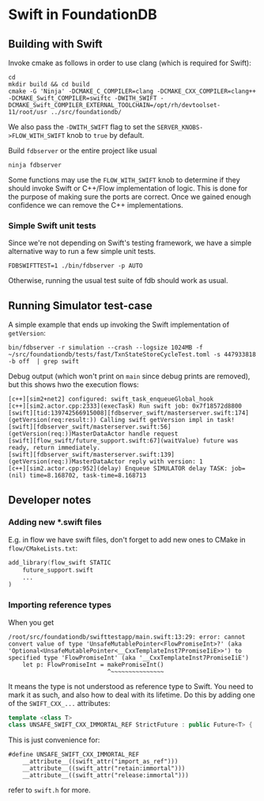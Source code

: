# Swift in FoundationDB

## Building with Swift

Invoke cmake as follows in order to use clang (which is required for Swift):

```
cd
mkdir build && cd build 
cmake -G 'Ninja' -DCMAKE_C_COMPILER=clang -DCMAKE_CXX_COMPILER=clang++ -DCMAKE_Swift_COMPILER=swiftc -DWITH_SWIFT -DCMAKE_Swift_COMPILER_EXTERNAL_TOOLCHAIN=/opt/rh/devtoolset-11/root/usr ../src/foundationdb/
```

We also pass the `-DWITH_SWIFT` flag to set the `SERVER_KNOBS->FLOW_WITH_SWIFT` knob to `true` by default.

Build `fdbserver` or the entire project like usual

```
ninja fdbserver
```

Some functions may use the `FLOW_WITH_SWIFT` knob to determine if they should invoke Swift or C++/Flow implementation of logic.
This is done for the purpose of making sure the ports are correct. Once we gained enough confidence we can remove
the C++ implementations.

### Simple Swift unit tests

Since we're not depending on Swift's testing framework, we have a simple alternative way to run a few simple unit tests.

```
FDBSWIFTTEST=1 ./bin/fdbserver -p AUTO
```

Otherwise, running the usual test suite of fdb should work as usual.

## Running Simulator test-case

A simple example that ends up invoking the Swift implementation of `getVersion`:

```
bin/fdbserver -r simulation --crash --logsize 1024MB -f ~/src/foundationdb/tests/fast/TxnStateStoreCycleTest.toml -s 447933818 -b off  | grep swift
```

Debug output (which won't print on `main` since debug prints are removed), but this shows hwo the execution flows:

```
[c++][sim2+net2] configured: swift_task_enqueueGlobal_hook
[c++][sim2.actor.cpp:2333](execTask) Run swift job: 0x7f18572d8800
[swift][tid:139742566915008][fdbserver_swift/masterserver.swift:174](getVersion(req:result:)) Calling swift getVersion impl in task!
[swift][fdbserver_swift/masterserver.swift:56](getVersion(req:))MasterDataActor handle request
[swift][flow_swift/future_support.swift:67](waitValue) future was ready, return immediately.
[swift][fdbserver_swift/masterserver.swift:139](getVersion(req:))MasterDataActor reply with version: 1
[c++][sim2.actor.cpp:952](delay) Enqueue SIMULATOR delay TASK: job=(nil) time=8.168702, task-time=8.168713
```


## Developer notes

### Adding new *.swift files

E.g. in flow we have swift files, don't forget to add new ones to CMake in `flow/CMakeLists.txt`:

```asm
add_library(flow_swift STATIC
    future_support.swift
    ...
)
```

### Importing reference types

When you get 

```
/root/src/foundationdb/swifttestapp/main.swift:13:29: error: cannot convert value of type 'UnsafeMutablePointer<FlowPromiseInt>?' (aka 'Optional<UnsafeMutablePointer<__CxxTemplateInst7PromiseIiE>>') to specified type 'FlowPromiseInt' (aka '__CxxTemplateInst7PromiseIiE')
    let p: FlowPromiseInt = makePromiseInt()
                            ^~~~~~~~~~~~~~~~
```

It means the type is not understood as reference type to Swift. You need to mark it as such, and also how to deal with 
its lifetime. Do this by adding one of the `SWIFT_CXX_...` attributes:

```c++ 
template <class T>
class UNSAFE_SWIFT_CXX_IMMORTAL_REF StrictFuture : public Future<T> {
```

This is just convenience for:
```
#define UNSAFE_SWIFT_CXX_IMMORTAL_REF
    __attribute__((swift_attr("import_as_ref"))) 
    __attribute__((swift_attr("retain:immortal"))) 
    __attribute__((swift_attr("release:immortal")))
```

refer to `swift.h` for more.
